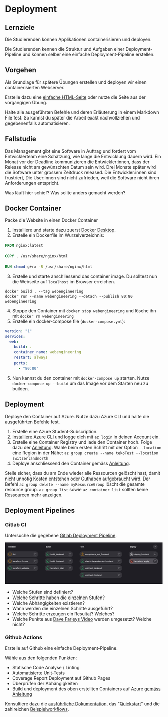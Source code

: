 # Deployment

## Lernziele

Die Studierenden können Applikationen containerisieren und deployen.

Die Studierenden kennen die Struktur und Aufgaben einer Deployment-Pipeline und können selber eine einfache
Deployment-Pipeline erstellen.

## Vorgehen

Als Grundlage für spätere Übungen erstellen und deployen wir einen containerisierten Webserver.

Erstelle dazu eine [einfache HTML-Seite](https://www.w3schools.com/html/html_basic.asp) oder nutze die Seite aus der
vorgängigen Übung.

Halte alle ausgeführten Befehle und deren Erläuterung in einem Markdown File fest.
So kannst du später die Arbeit exakt nachvollziehen und gegebenenfalls automatisieren.

## Fallstudie

Das Management gibt eine Software in Auftrag und fordert vom Entwicklerteam eine Schätzung, wie lange die Entwicklung
dauern wird.
Ein Monat vor der Deadline kommunizieren die Entwickler:innen, dass der Release nicht am gewünschten Datum sein
wird. Drei Monate später wird die Software unter grossem Zeitdruck released.
Die Entwickler:innen sind frustriert, 
Die User:innen sind nicht zufrieden, weil die Software nicht ihren Anforderungen entspricht.

Was läuft hier schief? Was sollte anders gemacht werden?

## Docker Container

Packe die Website in einen Docker Container

1. Installiere und starte dazu zuerst [Docker Desktop](https://www.docker.com/).
2. Erstelle ein Dockerfile im Wurzelverzeichnis:

```Dockerfile
FROM nginx:latest

COPY . /usr/share/nginx/html

RUN chmod g+rx -R /usr/share/nginx/html
```

3. Erstelle und starte anschliessend das container image. Du solltest nun die Webseite auf `localhost` im Browser
   erreichen.

```shell
docker build . --tag webengineering
docker run --name webengineering --detach --publish 80:80 webengineering 
```

4. Stoppe den Container mit `docker stop webengineering` und lösche ihn mit `docker rm webengineering`
5. Erstelle ein docker-compose file (`docker-compose.yml`):

```yaml
version: "1"
services:
  web:
    build: .
    container_name: webengineering
    restart: always
    ports:
      - "80:80"
```

5. Nun kannst du den container mit `docker-compose up` starten. Nutze `docker-compose up --build` um das Image vor dem
   Starten neu zu builden.

## Deployment

Deploye den Container auf Azure. Nutze dazu Azure CLI und halte die ausgeführten Befehle fest.

1. Erstelle eine Azure Student-Subscription.
2. [Installiere Azure CLI](https://learn.microsoft.com/en-us/cli/azure/install-azure-cli) und logge dich mit `az login`
   in deinen Account ein.
2. Erstelle eine Container Registry und lade den Container hoch. Folge dazu der [Anleitung](https://learn.microsoft.com/en-us/azure/container-instances/container-instances-tutorial-prepare-acr).
   Wähle beim ersten Schritt mit der Option `--location` eine Region in der
   Nähe:  `az group create --name tekoTest --location switzerlandnorth`
3. Deploye anschliessend den Container gemäss [Anleitung](https://learn.microsoft.com/en-us/azure/container-instances/container-instances-tutorial-deploy-app).

Stelle sicher, dass du am Ende wieder alle Ressourcen gelöscht hast, damit nicht unnötig Kosten entstehen oder Guthaben
aufgebraucht wird. Der Befehl `az group delete --name myResourceGroup` löscht die gesamte resource
group. `az group list` sowie `az container list` sollten keine Ressourcen mehr anzeigen.

## Deployment Pipelines

### Gitlab CI

Untersuche die gegebene [Gitlab Deployment Pipeline](gitlab-ci-example.yml).

![img.png](pipeline.png)

- Welche Stufen sind definiert?
- Welche Schritte haben die einzelnen Stufen?
- Welche Abhängigkeiten existieren?
- Wann werden die einzelnen Schritte ausgeführt?
- Welche Schritte erzeugen ein Resultat? Welches?
- Welche Punkte aus [Dave Farleys Video](https://youtu.be/x9l6yw1PFbs?feature=shared) werden umgesetzt? Welche nicht?

### Github Actions

Erstelle auf Github eine einfache Deployment-Pipeline.

Wähle aus den folgenden Punkten:

- Statische Code Analyse / Linting
- Automatisierte Unit-Tests
- Coverage Report Deployment auf Github Pages
- Überprüfen der Abhängigkeiten
- Build und deployment des oben erstellten Containers auf
  Azure [gemäss Anleitung](https://learn.microsoft.com/en-us/azure/container-instances/container-instances-github-action?tabs=userlevel)

Konsultiere dazu die [ausführliche Dokumentation](https://docs.github.com/en/actions),
das "[Quickstart](https://docs.github.com/en/actions/quickstart)" und die
zahlreichen [Beispielworkflows](https://github.com/actions/starter-workflows).
   


